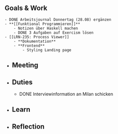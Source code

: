## Goals & Work
	- DONE Arbeitsjournal Donnertag (28.08) ergänzen
	- **[[Funktional Programmieren]]**
		- Notizen über Haskell machen
		- DONE 3 Aufgaben auf Exercism lösen
	- [[LRN-235: Process Viewer]]
		- **Dokumentation**
		- **Frontend**
			- Styling Landing page
- ## Meeting
- ## Duties
	- DONE Interviewinformation an Milan schicken
- ## Learn
- ## Reflection